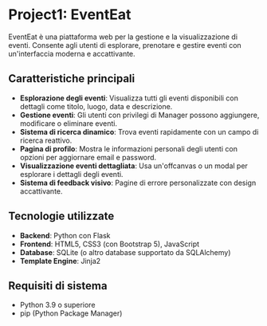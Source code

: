 # Project1: EventEat

EventEat è una piattaforma web per la gestione e la visualizzazione di eventi. Consente agli utenti di esplorare, prenotare e gestire eventi con un'interfaccia moderna e accattivante.

## Caratteristiche principali

- **Esplorazione degli eventi**: Visualizza tutti gli eventi disponibili con dettagli come titolo, luogo, data e descrizione.
- **Gestione eventi**: Gli utenti con privilegi di Manager possono aggiungere, modificare o eliminare eventi.
- **Sistema di ricerca dinamico**: Trova eventi rapidamente con un campo di ricerca reattivo.
- **Pagina di profilo**: Mostra le informazioni personali degli utenti con opzioni per aggiornare email e password.
- **Visualizzazione eventi dettagliata**: Usa un'offcanvas o un modal per esplorare i dettagli degli eventi.
- **Sistema di feedback visivo**: Pagine di errore personalizzate con design accattivante.

## Tecnologie utilizzate

- **Backend**: Python con Flask
- **Frontend**: HTML5, CSS3 (con Bootstrap 5), JavaScript
- **Database**: SQLite (o altro database supportato da SQLAlchemy)
- **Template Engine**: Jinja2

## Requisiti di sistema

- Python 3.9 o superiore
- pip (Python Package Manager)
